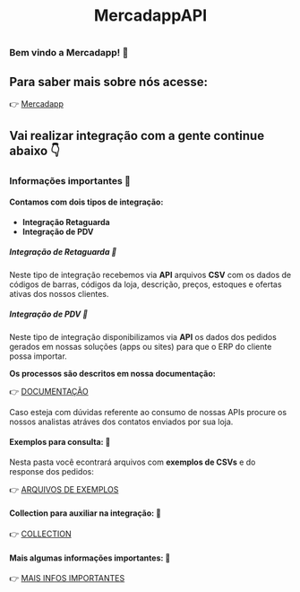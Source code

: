 <h1 align="center">MercadappAPI<h1>

### Bem vindo a Mercadapp! :orange_book:

## Para saber mais sobre nós acesse:
:point_right:	[Mercadapp](https://mercadapp.com.br/)

## Vai realizar integração com a gente continue abaixo :point_down:

### Informações importantes :red_circle:

#### Contamos com dois tipos de integração: 

- **Integração Retaguarda**
- **Integração de PDV**

##### Integração de Retaguarda :floppy_disk:

Neste tipo de integração recebemos via **API** arquivos **CSV** com os dados de códigos de barras, códigos da loja, descrição, preços, estoques e ofertas ativas dos nossos clientes.

##### Integração de PDV :calling:

Neste tipo de integração disponibilizamos via **API** os dados dos pedidos gerados em nossas soluções (apps ou sites) para que o ERP do cliente possa importar. 

**Os processos são descritos em nossa documentação:**

:point_right:	[DOCUMENTAÇÃO](https://github.com/mercadapp-integracao/MercadappAPI/blob/main/documentacao/apiMercadapp.md)

Caso esteja com dúvidas referente ao consumo de nossas APIs procure os nossos analistas atráves dos contatos enviados por sua loja.

#### Exemplos para consulta: :punch:

Nesta pasta você econtrará arquivos com **exemplos de CSVs** e do response dos pedidos:

:point_right:	[ARQUIVOS DE EXEMPLOS](https://github.com/mercadapp-integracao/MercadappAPI/tree/main/arquivosExemplos)

#### Collection para auxiliar na integração: :handshake:

:point_right:	[COLLECTION](https://github.com/mercadapp-integracao/MercadappAPI/tree/main/collection)

#### Mais algumas informações importantes: :pencil:

:point_right:	[MAIS INFOS IMPORTANTES](https://github.com/mercadapp-integracao/MercadappAPI/blob/main/arquivosExemplos/infosImportantes.md)
